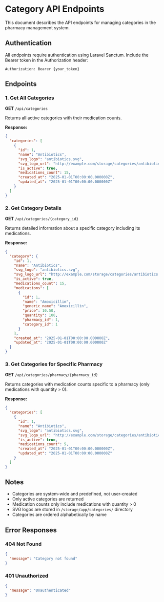 # Category API Endpoints

This document describes the API endpoints for managing categories in the pharmacy management system.

## Authentication

All endpoints require authentication using Laravel Sanctum. Include the Bearer token in the Authorization header:

```
Authorization: Bearer {your_token}
```

## Endpoints

### 1. Get All Categories

**GET** `/api/categories`

Returns all active categories with their medication counts.

**Response:**
```json
{
  "categories": [
    {
      "id": 1,
      "name": "Antibiotics",
      "svg_logo": "antibiotics.svg",
      "svg_logo_url": "http://example.com/storage/categories/antibiotics.svg",
      "is_active": true,
      "medications_count": 15,
      "created_at": "2025-01-01T00:00:00.000000Z",
      "updated_at": "2025-01-01T00:00:00.000000Z"
    }
  ]
}
```

### 2. Get Category Details

**GET** `/api/categories/{category_id}`

Returns detailed information about a specific category including its medications.

**Response:**
```json
{
  "category": {
    "id": 1,
    "name": "Antibiotics",
    "svg_logo": "antibiotics.svg",
    "svg_logo_url": "http://example.com/storage/categories/antibiotics.svg",
    "is_active": true,
    "medications_count": 15,
    "medications": [
      {
        "id": 1,
        "name": "Amoxicillin",
        "generic_name": "Amoxicillin",
        "price": 10.50,
        "quantity": 100,
        "pharmacy_id": 1,
        "category_id": 1
      }
    ],
    "created_at": "2025-01-01T00:00:00.000000Z",
    "updated_at": "2025-01-01T00:00:00.000000Z"
  }
}
```

### 3. Get Categories for Specific Pharmacy

**GET** `/api/categories/pharmacy/{pharmacy_id}`

Returns categories with medication counts specific to a pharmacy (only medications with quantity > 0).

**Response:**
```json
{
  "categories": [
    {
      "id": 1,
      "name": "Antibiotics",
      "svg_logo": "antibiotics.svg",
      "svg_logo_url": "http://example.com/storage/categories/antibiotics.svg",
      "is_active": true,
      "medications_count": 5,
      "created_at": "2025-01-01T00:00:00.000000Z",
      "updated_at": "2025-01-01T00:00:00.000000Z"
    }
  ]
}
```

## Notes

- Categories are system-wide and predefined, not user-created
- Only active categories are returned
- Medication counts only include medications with quantity > 0
- SVG logos are stored in `/storage/app/categories/` directory
- Categories are ordered alphabetically by name

## Error Responses

### 404 Not Found
```json
{
  "message": "Category not found"
}
```

### 401 Unauthorized
```json
{
  "message": "Unauthenticated"
}
``` 
